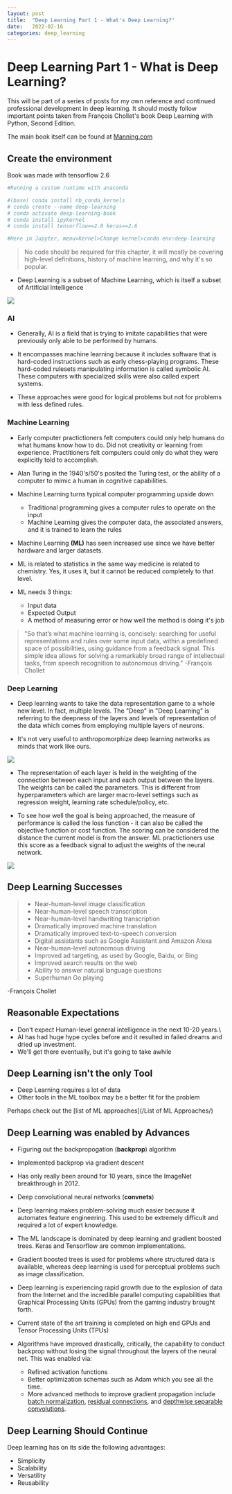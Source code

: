 ```yaml
---
layout: post
title:  "Deep Learning Part 1 - What's Deep Learning?"
date:   2022-02-16
categories: deep_learning
---
```


# Deep Learning Part 1 - What is Deep Learning?

This will be part of a series of posts for my own reference and continued professional development in deep learning. It should mostly follow important points taken from François Chollet's book Deep Learning with Python, Second Edition. 

The main book itself can be found at [Manning.com](https://livebook.manning.com/book/deep-learning-with-python-second-edition/chapter-1/)

## Create the environment

Book was made with tensorflow 2.6


```python
#Running a custom runtime with anaconda

#(base) conda install nb_conda_kernels
# conda create --name deep-learning
# conda activate deep-learning-book
# conda install ipykernel
# conda install tensorflow==2.6 keras==2.6

#Here in Jupyter, menu>Kernel>Change kernel>conda env:deep-learning

```

>No code should be required for this chapter, it will mostly be covering high-level definitions, history of machine learning, and why it's so popular. 

- Deep Learning is a subset of Machine Learning, which is itself a subset of Artificial Intelligence

<img src="/assets/images/DLwPCh1/Venn-Diagram.png">


### AI
- Generally, AI is a field that is trying to imitate capabilities that were previously only able to be performed by humans.

- It encompasses machine learning because it includes software that is hard-coded instructions such as early chess-playing programs. These hard-coded rulesets manipulating information is called symbolic AI. These computers with specialized skills were also called expert systems. 

- These approaches were good for logical problems but not for problems with less defined rules. 

### Machine Learning
- Early computer practictioners felt computers could only help humans do what humans know how to do. Did not creativity or learning from experience. Practitioners felt computers could only do what they were explicitly told to accomplish. 

- Alan Turing in the 1940's/50's posited the Turing test, or the ability of a computer to mimic a human in cognitive capabilities. 

- Machine Learning turns typical computer programming upside down
    - Traditional programming gives a computer rules to operate on the input
    - Machine Learning gives the computer data, the associated answers, and it is trained to learn the rules

- Machine Learning **(ML)** has seen increased use since we have better hardware and larger datasets.

- ML is related to statistics in the same way medicine is related to chemistry. Yes, it uses it, but it cannot be reduced completely to that level.

- ML needs 3 things:
    - Input data
    - Expected Output
    - A method of measuring error or how well the method is doing it's job

>"So that’s what machine learning is, concisely: searching for useful representations and rules over some input data, within a predefined space of possibilities, using guidance from a feedback signal. This simple idea allows for solving a remarkably broad range of intellectual tasks, from speech recognition to autonomous driving." -François Chollet

### Deep Learning

- Deep learning wants to take the data representation game to a whole new level. In fact, multiple levels. The "Deep" in "Deep Learning" is referring to the deepness of the layers and levels of representation of the data which comes from employing multiple layers of neurons. 

- It's not very useful to anthropomorphize deep learning networks as minds that work like ours. 

<img src="/assets/images/DLwPCh1/Layer-Representations.png">

- The representation of each layer is held in the weighting of the connection between each input and each output between the layers. The weights can be called the parameters. This is different from hyperparameters which are larger macro-level settings such as regression weight, learning rate schedule/policy, etc. 

- To see how well the goal is being approached, the measure of performance is called the loss function - it can also be called the objective function or cost function. The scoring can be considered the distance the current model is from the answer. ML practictioners use this score as a feedback signal to adjust the weights of the neural network. 

<img src="/assets/images/DLwPCh1/Learning-Cycle.png">

## Deep Learning Successes

>- Near-human-level image classification
>- Near-human-level speech transcription
>- Near-human-level handwriting transcription
>- Dramatically improved machine translation
>- Dramatically improved text-to-speech conversion
>- Digital assistants such as Google Assistant and Amazon Alexa
>- Near-human-level autonomous driving
>- Improved ad targeting, as used by Google, Baidu, or Bing
>- Improved search results on the web
>- Ability to answer natural language questions
>- Superhuman Go playing
 
 -François Chollet
 
## Reasonable Expectations
- Don't expect Human-level general intelligence in the next 10-20 years.\
- AI has had huge hype cycles before and it resulted in failed dreams and dried up investment. 
- We'll get there eventually, but it's going to take awhile

## Deep Learning isn't the only Tool
- Deep Learning requires a lot of data
- Other tools in the ML toolbox may be a better fit for the problem

Perhaps check out the [list of ML approaches](/List of ML Approaches/) 

## Deep Learning was enabled by Advances

- Figuring out the backpropogation (**backprop**) algorithm
- Implemented backprop via gradient descent
- Has only really been around for 10 years, since the ImageNet breakthrough in 2012.

- Deep convolutional neural networks (**convnets**)

- Deep learning makes problem-solving much easier because it automates feature engineering. This used to be extremely difficult and required a lot of expert knowledge.

- The ML landscape is dominated by deep learning and gradient boosted trees. Keras and Tensorflow are common implementations.

- Gradient boosted trees is used for problems where structured data is available, whereas deep learning is used for perceptual problems such as image classification.

- Deep learning is experiencing rapid growth due to the explosion of data from the Internet and the incredible parallel computing capabilities that Graphical Processing Units (GPUs) from the gaming industry brought forth. 

- Current state of the art training is completed on high end GPUs and Tensor Processing Units (TPUs)

- Algorithms have improved drastically, critically, the capability to conduct backprop without losing the signal throughout the layers of the neural net. This was enabled via:
    - Refined activation functions
    - Better optimization schemas such as Adam which you see all the time.
    - More advanced methods to improve gradient propagation include [batch normalization](https://www.analyticsvidhya.com/blog/2021/03/introduction-to-batch-normalization/), [residual connections](https://towardsdatascience.com/what-is-residual-connection-efb07cab0d55), and [depthwise separable convolutions](https://paperswithcode.com/method/depthwise-separable-convolution).


## Deep Learning Should Continue

Deep learning has on its side the following advantages:

- Simplicity
- Scalability
- Versatility
- Reusability

